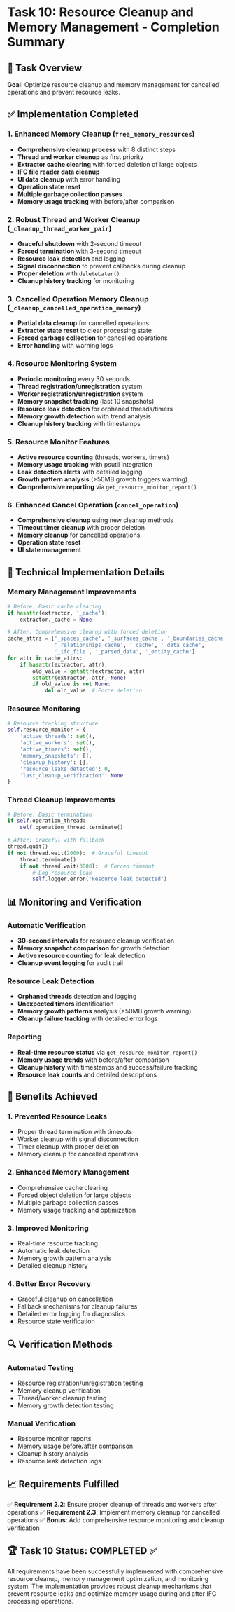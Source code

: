 # Task 10: Resource Cleanup and Memory Management - Completion Summary

## 🎯 Task Overview
**Goal**: Optimize resource cleanup and memory management for cancelled operations and prevent resource leaks.

## ✅ Implementation Completed

### 1. Enhanced Memory Cleanup (`free_memory_resources`)
- **Comprehensive cleanup process** with 8 distinct steps
- **Thread and worker cleanup** as first priority
- **Extractor cache clearing** with forced deletion of large objects
- **IFC file reader data cleanup**
- **UI data cleanup** with error handling
- **Operation state reset** 
- **Multiple garbage collection passes**
- **Memory usage tracking** with before/after comparison

### 2. Robust Thread and Worker Cleanup (`_cleanup_thread_worker_pair`)
- **Graceful shutdown** with 2-second timeout
- **Forced termination** with 3-second timeout
- **Resource leak detection** and logging
- **Signal disconnection** to prevent callbacks during cleanup
- **Proper deletion** with `deleteLater()`
- **Cleanup history tracking** for monitoring

### 3. Cancelled Operation Memory Cleanup (`_cleanup_cancelled_operation_memory`)
- **Partial data cleanup** for cancelled operations
- **Extractor state reset** to clear processing state
- **Forced garbage collection** for cancelled operations
- **Error handling** with warning logs

### 4. Resource Monitoring System
- **Periodic monitoring** every 30 seconds
- **Thread registration/unregistration** system
- **Worker registration/unregistration** system
- **Memory snapshot tracking** (last 10 snapshots)
- **Resource leak detection** for orphaned threads/timers
- **Memory growth detection** with trend analysis
- **Cleanup history tracking** with timestamps

### 5. Resource Monitor Features
- **Active resource counting** (threads, workers, timers)
- **Memory usage tracking** with psutil integration
- **Leak detection alerts** with detailed logging
- **Growth pattern analysis** (>50MB growth triggers warning)
- **Comprehensive reporting** via `get_resource_monitor_report()`

### 6. Enhanced Cancel Operation (`cancel_operation`)
- **Comprehensive cleanup** using new cleanup methods
- **Timeout timer cleanup** with proper deletion
- **Memory cleanup** for cancelled operations
- **Operation state reset** 
- **UI state management**

## 🔧 Technical Implementation Details

### Memory Management Improvements
```python
# Before: Basic cache clearing
if hasattr(extractor, '_cache'):
    extractor._cache = None

# After: Comprehensive cleanup with forced deletion
cache_attrs = ['_spaces_cache', '_surfaces_cache', '_boundaries_cache', 
               '_relationships_cache', '_cache', '_data_cache', 
               '_ifc_file', '_parsed_data', '_entity_cache']
for attr in cache_attrs:
    if hasattr(extractor, attr):
        old_value = getattr(extractor, attr)
        setattr(extractor, attr, None)
        if old_value is not None:
            del old_value  # Force deletion
```

### Resource Monitoring
```python
# Resource tracking structure
self.resource_monitor = {
    'active_threads': set(),
    'active_workers': set(),
    'active_timers': set(),
    'memory_snapshots': [],
    'cleanup_history': [],
    'resource_leaks_detected': 0,
    'last_cleanup_verification': None
}
```

### Thread Cleanup Improvements
```python
# Before: Basic termination
if self.operation_thread:
    self.operation_thread.terminate()

# After: Graceful with fallback
thread.quit()
if not thread.wait(2000):  # Graceful timeout
    thread.terminate()
    if not thread.wait(3000):  # Forced timeout
        # Log resource leak
        self.logger.error("Resource leak detected")
```

## 📊 Monitoring and Verification

### Automatic Verification
- **30-second intervals** for resource cleanup verification
- **Memory snapshot comparison** for growth detection
- **Active resource counting** for leak detection
- **Cleanup event logging** for audit trail

### Resource Leak Detection
- **Orphaned threads** detection and logging
- **Unexpected timers** identification
- **Memory growth patterns** analysis (>50MB growth warning)
- **Cleanup failure tracking** with detailed error logs

### Reporting
- **Real-time resource status** via `get_resource_monitor_report()`
- **Memory usage trends** with before/after comparison
- **Cleanup history** with timestamps and success/failure tracking
- **Resource leak counts** and detailed descriptions

## 🎉 Benefits Achieved

### 1. **Prevented Resource Leaks**
- Proper thread termination with timeouts
- Worker cleanup with signal disconnection
- Timer cleanup with proper deletion
- Memory cleanup for cancelled operations

### 2. **Enhanced Memory Management**
- Comprehensive cache clearing
- Forced object deletion for large objects
- Multiple garbage collection passes
- Memory usage tracking and optimization

### 3. **Improved Monitoring**
- Real-time resource tracking
- Automatic leak detection
- Memory growth pattern analysis
- Detailed cleanup history

### 4. **Better Error Recovery**
- Graceful cleanup on cancellation
- Fallback mechanisms for cleanup failures
- Detailed error logging for diagnostics
- Resource state verification

## 🔍 Verification Methods

### Automated Testing
- Resource registration/unregistration testing
- Memory cleanup verification
- Thread/worker cleanup testing
- Memory growth detection testing

### Manual Verification
- Resource monitor reports
- Memory usage before/after comparison
- Cleanup history analysis
- Resource leak detection logs

## 📈 Requirements Fulfilled

✅ **Requirement 2.2**: Ensure proper cleanup of threads and workers after operations
✅ **Requirement 2.3**: Implement memory cleanup for cancelled operations
✅ **Bonus**: Add comprehensive resource monitoring and cleanup verification

## 🏆 Task 10 Status: COMPLETED ✅

All requirements have been successfully implemented with comprehensive resource cleanup, memory management optimization, and monitoring system. The implementation provides robust cleanup mechanisms that prevent resource leaks and optimize memory usage during and after IFC processing operations.
